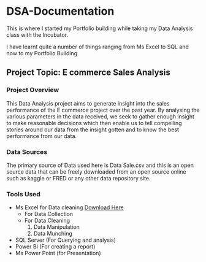 # DSA-Documentation

This is where I started my Portfolio building while taking my Data Analysis class
with the Incubator.

I have learnt quite a number of things ranging from Ms Excel to SQL and now to my Portfolio Building

## Project Topic: E commerce Sales Analysis

### Project Overview
This Data Analysis project aims to generate insight into the sales performance of the E commerce project over the past year.
By analysing the various parameters in the data received, we seek to gather enough insight to make reasonable decisions which then enable us to tell compelling stories around our data from the insight gotten and to know the best performance from our data.

### Data Sources
The primary source of Data used here is Data Sale.csv and this is an open source data that can be freely downloaded from an open source online such as kaggle or FRED or any other data repository site.

### Tools Used
- Ms Excel for Data cleaning [Download Here](https://www.microsoft.com)
  - For Data Collection
  - For Data Cleaning
     1.   Data Manipulation
     2.   Data Munching
- SQL Server (For Querying and analysis)
- Power BI (For creating a report)
- Ms Power Point (for Presentation)
